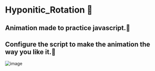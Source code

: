 # Hyponitic_Rotation 🔄
## Animation made to practice javascript.🔄
## Configure the script to make the animation the way you like it.🔄
![image](https://user-images.githubusercontent.com/94203956/176980485-87e31bf8-a6c1-4fb7-b04f-4731c1f2633e.png)

